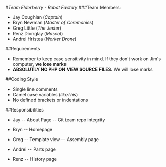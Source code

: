 #_Team Elderberry - Robot Factory_
###Team Members:
- Jay Coughlan (_Captain_)
- Bryn Newman (_Master of Ceremonies_)
- Greg Little (_The Jester_)
- Renz Dionglay (_Mascot_)
- Andrei Hristea (_Worker Drone_)

##Requirements
- Remember to keep case sensitivity in mind. If they don't work on Jim's computer, __we lose marks__
- __ABSOLUTLY NO PHP ON VIEW SOURCE FILES.__ We will lose marks

##Coding Style
- Single line comments
- Camel case variables (_likeThis_)
- No defined brackets or indentations

##Responsibilities
- Jay
-- About Page
-- Git team repo integrity

- Bryn
-- Homepage

- Greg
-- Template view
-- Assembly page

- Andrei
-- Parts page

- Renz
-- History page